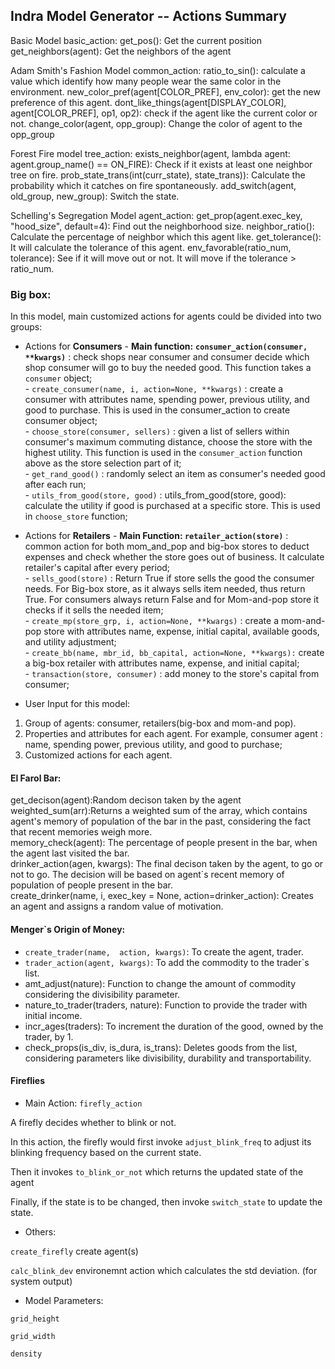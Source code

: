 Indra Model Generator -- Actions Summary
---------------------------
Basic Model
	basic_action:
		get_pos(): Get the current position
		get_neighbors(agent): Get the neighbors of the agent

Adam Smith's Fashion Model
	common_action:
		ratio_to_sin(): calculate a value which identify how many people wear the same color in the environment. 
		new_color_pref(agent[COLOR_PREF], env_color): get the new preference of this agent. 
		dont_like_things(agent[DISPLAY_COLOR], agent[COLOR_PREF], op1, op2): check if the agent like the current color or not. 
		change_color(agent, opp_group): Change the color of agent to the opp_group
		
Forest Fire model
	tree_action:
		exists_neighbor(agent, lambda agent: agent.group_name() == ON_FIRE): Check if it exists at least one neighbor tree on fire. 
		prob_state_trans(int(curr_state), state_trans)): Calculate the probability which it catches on fire spontaneously. 
		add_switch(agent, old_group, new_group): Switch the state.
		
Schelling's Segregation Model
	agent_action:
		get_prop(agent.exec_key, "hood_size", default=4): Find out the neighborhood size. 
		neighbor_ratio(): Calculate the percentage of neighbor which this agent like. 
		get_tolerance(): It will calculate the tolerance of this agent. 
		env_favorable(ratio_num, tolerance): See if it will move out or not. It will move if the tolerance > ratio_num. 



### Big box:

In this model, main customized actions for agents could be divided into two groups: 
- Actions for **Consumers** 
		- **Main function:** **`consumer_action(consumer, **kwargs)`** : check shops near consumer and consumer decide which shop consumer will go to buy the needed good. This function takes a `consumer` object;  
		- `create_consumer(name, i, action=None, **kwargs)` : create a consumer with attributes name, spending power, previous utility, and good to purchase. This is used in the consumer_action to create consumer object;  
		- `choose_store(consumer, sellers)` :  given a list of sellers within consumer's maximum commuting distance, choose the store with the highest utility. This function is used in the `consumer_action` function above as the store selection part of it;  
		- `get_rand_good()` : randomly select an item as consumer's needed good after each run;  
		- `utils_from_good(store, good)` : utils_from_good(store, good): calculate the utility if good is purchased at a specific store. This is used in `choose_store` function;  
- Actions for **Retailers**
		- **Main Function: `retailer_action(store)`** : common action for both mom_and_pop and big-box stores to deduct expenses and check whether the store goes out of business. It calculate retailer's capital after every period;   
		-  `sells_good(store)` : Return True if store sells the good the consumer needs. For Big-box store, as it always sells item needed, thus return True. For consumers always return False and for Mom-and-pop store it checks if it sells the needed item;  
		- `create_mp(store_grp, i, action=None, **kwargs)` :  create a mom-and-pop store with attributes name, expense, initial capital, available goods, and utility adjustment;  
		- `create_bb(name, mbr_id, bb_capital, action=None, **kwargs):` create a big-box retailer with attributes name, expense, and initial capital;  
		-  `transaction(store, consumer)` : add money to the store's capital from consumer;  
  
- User Input for this model:   
1. Group of agents: consumer, retailers(big-box and mom-and pop). 
2. Properties and attributes for each agent. For example, consumer agent : name, spending power, previous utility, and good to purchase;  
3. Customized actions for each agent.   

#### El Farol Bar:
get_decison(agent):Random decison taken by the agent<br/>
weighted_sum(arr):Returns a weighted sum of the array, which contains agent's memory of population of the bar in the past, considering the fact that recent memories weigh more.<br/>
memory_check(agent): The percentage of people present in the bar, when the agent last visited the bar. <br/>
drinker_action(agen, kwargs): The final decison taken by the agent, to go or not to go. The decision will be based on agent`s recent memory of population of people present in the bar.<br/>
create_drinker(name, i, exec_key = None, action=drinker_action): Creates an agent and assigns a random value of motivation.<br/>

#### Menger`s Origin of Money:
- `create_trader(name,  action, kwargs)`: To create the agent, trader.<br/>
- `trader_action(agent, kwargs)`: To add the commodity to the trader`s list.<br/>
- amt_adjust(nature): Function to change the amount of commodity considering the divisibility parameter.<br/>
- nature_to_trader(traders, nature): Function to provide the trader with initial income.<br/>
- incr_ages(traders): To increment the duration of the good, owned by the trader, by 1.<br/>
- check_props(is_div, is_dura, is_trans): Deletes goods from the list, considering parameters like divisibility, durability and transportability.


  
#### Fireflies

- Main Action: `firefly_action`

A firefly decides whether to blink or not.

In this action, the firefly would first invoke `adjust_blink_freq` to adjust its blinking frequency based on the current state. 

Then it invokes `to_blink_or_not` which returns the updated state of the agent

Finally, if the state is to be changed, then invoke `switch_state` to update the state.

- Others:

`create_firefly` create agent(s)

`calc_blink_dev` environemnt action which calculates the std deviation. (for system output)

- Model Parameters: 

`grid_height`

`grid_width`

`density`